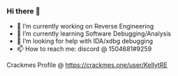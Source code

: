 ### Hi there 👋


- 🔭 I’m currently working on Reverse Engineering
- 🌱 I’m currently learning Software Debugging/Analysis
- 🤔 I’m looking for help with IDA/xdbg debugging
- 📫 How to reach me: discord @ 1504681#9259


Crackmes Profile @ https://crackmes.one/user/KellytRE
